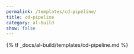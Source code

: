 ```yaml
---
permalink: /templates/cd-pipeline/
title: cd-pipeline
category: al-build
show: false
---
```


{% tf _docs/al-build/templates/cd-pipeline.md %}
